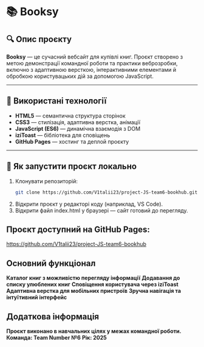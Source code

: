 # 📚 Booksy

## 🔍 Опис проєкту
**Booksy** — це сучасний вебсайт для купівлі книг.
Проєкт створено з метою демонстрації командної роботи та практики веброзробки, включно з адаптивною версткою,
інтерактивними елементами й обробкою користувацьких дій за допомогою JavaScript.

---

## 🧩 Використані технології
- **HTML5** — семантична структура сторінок
- **CSS3** — стилізація, адаптивна верстка, анімації
- **JavaScript (ES6)** — динамічна взаємодія з DOM
- **iziToast** — бібліотека для сповіщень
- **GitHub Pages** — хостинг та деплой проєкту

---

## 🚀 Як запустити проєкт локально

1. Клонувати репозиторій:
   ```bash
   git clone https://github.com/V1talii23/project-JS-team6-bookhub.git
2. Відкрити проєкт у редакторі коду (наприклад, VS Code).
3. Відкрити файл index.html у браузері — сайт готовий до перегляду.

## Проєкт доступний на GitHub Pages:
https://github.com/V1talii23/project-JS-team6-bookhub

## Основний функціонал

**Каталог книг з можливістю перегляду інформації**
**Додавання до списку улюблених книг**
**Сповіщення користувача через iziToast**
**Адаптивна верстка для мобільних пристроїв**
**Зручна навігація та інтуїтивний інтерфейс**

## Додаткова інформація
**Проєкт виконано в навчальних цілях у межах командної роботи.**
**Команда: Team Number №6**
**Рік: 2025**